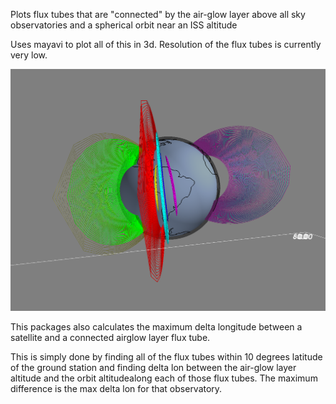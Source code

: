 Plots flux tubes that are "connected" by the air-glow layer above all sky observatories and a spherical orbit near an ISS altitude

Uses mayavi to plot all of this in 3d. Resolution of the flux tubes is currently very low.

![Sample Output](/snapshot.png)


This packages also calculates the maximum delta longitude between a satellite and a connected airglow layer flux tube.

This is simply done by finding all of the flux tubes within 10 degrees latitude of the ground station and finding delta lon between the air-glow layer altitude and the orbit altitudealong each of those flux tubes. The maximum difference is the max delta lon for that observatory. 
